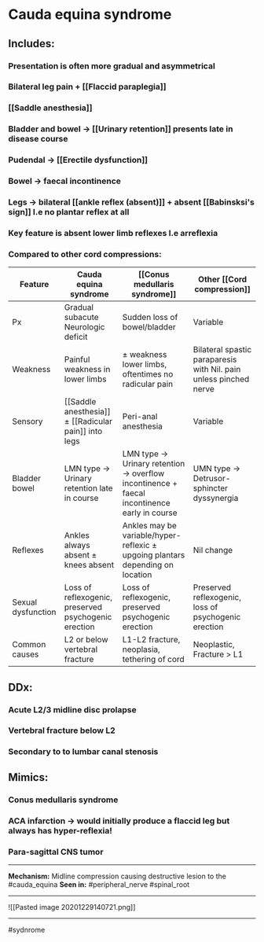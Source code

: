 # Cauda equina syndrome
## Includes:
### Presentation is often more gradual and asymmetrical
### Bilateral leg pain + [[Flaccid paraplegia]]
### [[Saddle anesthesia]]
### Bladder and bowel -> [[Urinary retention]] presents late in disease course
### Pudendal -> [[Erectile dysfunction]]
### Bowel -> faecal incontinence
### Legs -> bilateral [[ankle reflex (absent)]] + absent [[Babinsksi's sign]] I.e no plantar reflex at all
### Key feature is **absent** lower limb reflexes I.e **arreflexia**
### Compared to other cord compressions:
| Feature            | Cauda equina syndrome                                | [[Conus medullaris syndrome]]                                                                | Other [[Cord compression]]                                        |
| ------------------ | ---------------------------------------------------- | -------------------------------------------------------------------------------------------- | ----------------------------------------------------------------- |
| Px                 | Gradual subacute Neurologic deficit                  | Sudden loss of bowel/bladder                                                                 | Variable                                                          |
| Weakness           | Painful weakness in lower limbs                      | ± weakness lower limbs, oftentimes no radicular pain                                         | Bilateral spastic paraparesis with Nil. pain unless pinched nerve |
| Sensory            | [[Saddle anesthesia]] ± [[Radicular pain]] into legs | Peri-anal anesthesia                                                                         | Variable                                                          |
| Bladder bowel      | LMN type -> Urinary retention late in course         | LMN type -> Urinary retention -> overflow incontinence + faecal incontinence early in course | UMN type -> Detrusor-sphincter dyssynergia                        |
| Reflexes           | Ankles always absent ± knees absent                  | Ankles may be variable/hyper-reflexic ± upgoing plantars depending on location               | Nil change                                                        |
| Sexual dysfunction | Loss of reflexogenic, preserved psychogenic erection | Loss of reflexogenic, preserved psychogenic erection                                         | Preserved reflexogenic, loss of psychogenic erection              |
| Common causes      | L2 or below vertebral fracture                       | L1-L2 fracture, neoplasia, tethering of cord                                                 | Neoplastic, Fracture > L1                                         |
## DDx:
### Acute L2/3 midline disc prolapse
### Vertebral fracture below L2 
### Secondary to to lumbar canal stenosis 
## Mimics:
### Conus medullaris syndrome
### ACA infarction -> would initially produce a flaccid leg but always has hyper-reflexia!
### Para-sagittal CNS tumor
---
**Mechanism:** Midline compression causing destructive lesion to the #cauda_equina 
**Seen in:** #peripheral_nerve #spinal_root 

---

![[Pasted image 20201229140721.png]]

---
#sydnrome
